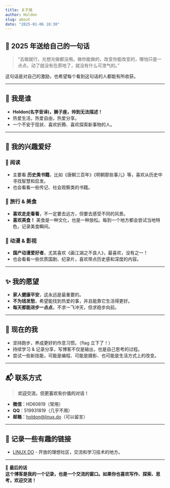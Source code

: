 ```yaml
---
title: 关于我
author: Holdon
slug: about
date: "2025-01-06 18:30"
---
```


## 🎯 2025 年送给自己的一句话

> “去做就行，光想光做都没用。做你能做的，改变你能改变的，哪怕只是一点点，动了就没有在原地了，就没有什么可泄气的。”

这句话是对自己的激励，也希望每个看到这句话的人都能有所收获。

---

## 🐯 我是谁

- **Holdon(名字音译)，狮子座，帅到无法描述！**  
- 热爱生活，热爱自由，热爱分享。  
- 一个不安于现状、喜欢折腾、喜欢探索新事物的人。

---

## 📖 我的兴趣爱好

### 🔹 阅读
- 主要看 **历史类书籍**，比如《唐朝三百年》《明朝那些事儿》等，喜欢从历史中寻找智慧和启发。  
- 也会看看一些传记、社会观察类的书籍。

### 🔹 旅行 & 美食
- **喜欢走走看看**，不一定要去远方，但要去感受不同的风景。  
- **喜欢美食！** 美食是一种文化，也是一种放松。每到一个地方都会尝试当地特色，记录美食瞬间。  

### 🔹 动漫 & 影视
- **国产动漫爱好者**，尤其喜欢《画江湖之不良人》，最喜欢，没有之一！  
- 也会看看一些优质国剧、纪录片，喜欢带点历史感和深度的内容。

---

## ✨ 我的愿望

- **家人健康平安**，这永远是最重要的。  
- **不为钱发愁**，希望能找到热爱的事，并且能靠它生活得更好。  
- **每天都能进步一点点**，不求一飞冲天，但求稳步向前。

---

## 🌿 <span id="now">现在的我</span>

- 坚持跑步，养成更好的作息习惯。（flag 立下了！）  
- 持续学习 & 记录分享，写博客不仅是输出，也是自己思考的过程。  
- 尝试一些新技能，可能是编程、可能是摄影、也可能是生活方式上的改变。

---

## 📬 联系方式

> **欢迎交流，但更喜欢有价值的对话！**

- **微信**：HD60819（常用）  
- **QQ**：519931819（几乎不用）  
- **邮箱**：holdon@linux.do（可以留言）

---

## 🔗 记录一些有趣的链接

- [LINUX DO](https://linux.do/) - 开放的理想社区，交流和学习技术的地方。

---

📌 **最后的话**  
**这个博客是我的一个记录，也是一个交流的窗口。如果你也喜欢写作、探索、思考，欢迎交流！**

